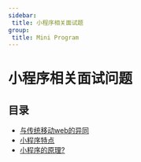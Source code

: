 ```yaml
---
sidebar:
 title: 小程序相关面试题
group:
 title: Mini Program
---
```

# 小程序相关面试问题


## 目录
* [与传统移动web的异同](./differentweb.md)
* [小程序特点](./feature.md)
* [小程序的原理?](./principle.md)

<tongji/>